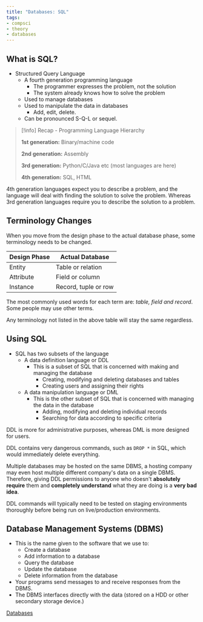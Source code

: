 ```yaml
---
title: "Databases: SQL"
tags:
- compsci
- theory
- databases
---
```


## What is SQL?

- Structured Query Language
	- A fourth generation programming language
		- The programmer expresses the problem, not the solution
		- The system already knows how to solve the problem
	- Used to manage databases
	- Used to manipulate the data in databases
		- Add, edit, delete.
	- Can be pronounced S-Q-L or sequel.

> [!info] Recap - Programming Language Hierarchy
>
> **1st generation:** Binary/machine code
> 
> **2nd generation:** Assembly
> 
> **3rd generation:** Python/C/Java etc (most languages are here)
> 
> **4th generation:** SQL, HTML

4th generation languages expect you to describe a problem, and the language will deal with finding the solution to solve the problem. Whereas 3rd generation languages require you to describe the solution to a problem.

## Terminology Changes

When you move from the design phase to the actual database phase, some terminology needs to be changed.

| Design Phase | Actual Database      |
|--------------|----------------------|
| Entity       | Table or relation    |
| Attribute    | Field or column      |
| Instance     | Record, tuple or row |

The most commonly used words for each term are: *table, field and record*. Some people may use other terms.

Any terminology not listed in the above table will stay the same regardless.

## Using SQL

- SQL has two subsets of the language
	- A data definition language or DDL
		- This is a subset of SQL that is concerned with making and managing the database
			- Creating, modifying and deleting databases and tables
			- Creating users and assigning their rights
	- A data manipulation language or DML
		- This is the other subset of SQL that is concerned with managing the data in the database
			- Adding, modifying and deleting individual records
			- Searching for data according to specific criteria

DDL is more for administrative purposes, whereas DML is more designed for users.

DDL contains very dangerous commands, such as `DROP *` in SQL, which would immediately delete everything.

Multiple databases may be hosted on the same DBMS, a hosting company may even host multiple different company's data on a single DBMS. Therefore, giving DDL permissions to anyone who doesn't **absolutely require** them and **completely understand** what they are doing is a **very bad idea**.

DDL commands will typically need to be tested on staging environments thoroughly before being run on live/production environments.


## Database Management Systems (DBMS)

- This is the name given to the software that we use to:
	- Create a database
	- Add information to a database
	- Query the database
	- Update the database
	- Delete information from the database
- Your programs send messages to and receive responses from the DBMS.
- The DBMS interfaces directly with the data (stored on a HDD or other secondary storage device.)


[Databases](sixth/CompSci/Theory/Databases/Databases)